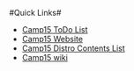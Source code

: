 #Quick Links#


* [Camp15 ToDo List](http://tinyurl.com/camp15todo)
* [Camp15 Website](http://camp.fsmk.org)
* [Camp15 Distro Contents List](http://tinyurl.com/camp15distro)
* [Camp15 wiki](http://wiki.fsmk.org/index.php?title=Summer_Camp_15)
